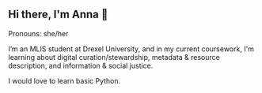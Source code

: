 ## Hi there, I'm Anna 👋
Pronouns: she/her

I’m an MLIS student at Drexel University, and in my current coursework, I'm learning about digital curation/stewardship, metadata & resource description, and information & social justice. 

I would love to learn basic Python.

<!--
**anna-m-h5/anna-m-h5** is a ✨ _special_ ✨ repository because its `README.md` (this file) appears on your GitHub profile.

Here are some ideas to get you started:

- 🔭 I’m currently working on ...
- 🌱 I’m currently learning ...
- 👯 I’m looking to collaborate on ...
- 🤔 I’m looking for help with ...
- 💬 Ask me about ...
- 📫 How to reach me: ...
- 😄 Pronouns: ... she/her
- ⚡ Fun fact: ...
-->
